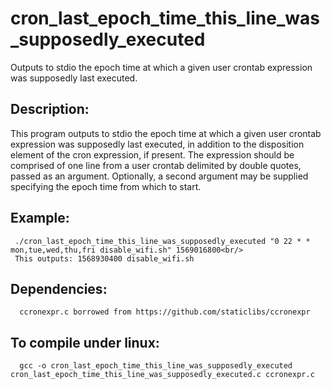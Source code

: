 # cron_last_epoch_time_this_line_was_supposedly_executed
Outputs to stdio the epoch time at which a given user crontab expression was supposedly last executed.

## Description:
This program outputs to stdio the epoch time at which a given user
  crontab expression was supposedly last executed, in addition to
  the disposition element of the cron expression, if present.  The
  expression should be comprised of one line from a user crontab
  delimited by double quotes, passed as an argument.  Optionally, a
  second argument may be supplied specifying the epoch time from
  which to start.

## Example:
     ./cron_last_epoch_time_this_line_was_supposedly_executed "0 22 * * mon,tue,wed,thu,fri disable_wifi.sh" 1569016800<br/>
     This outputs: 1568930400 disable_wifi.sh

## Dependencies: 
      ccronexpr.c borrowed from https://github.com/staticlibs/ccronexpr

## To compile under linux:  
      gcc -o cron_last_epoch_time_this_line_was_supposedly_executed cron_last_epoch_time_this_line_was_supposedly_executed.c ccronexpr.c